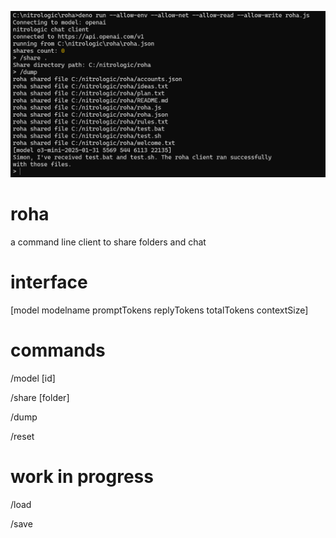 ![roha session](roha.png)

# roha

a command line client to share folders and chat

# interface

[model modelname promptTokens replyTokens totalTokens contextSize]

# commands

/model [id]

/share [folder]

/dump

/reset

# work in progress

/load

/save

